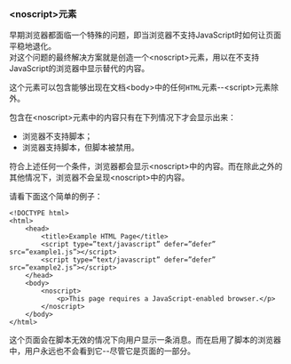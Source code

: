 ### \<noscript\>元素

早期浏览器都面临一个特殊的问题，即当浏览器不支持JavaScript时如何让页面平稳地退化。  
对这个问题的最终解决方案就是创造一个\<noscript\>元素，用以在不支持JavaScript的浏览器中显示替代的内容。  

这个元素可以包含能够出现在文档\<body\>中的任何`HTML`元素--\<script\>元素除外。  

包含在\<noscript\>元素中的内容只有在下列情况下才会显示出来：

 - 浏览器不支持脚本；
 - 浏览器支持脚本，但脚本被禁用。

符合上述任何一个条件，浏览器都会显示\<noscript\>中的内容。而在除此之外的其他情况下，浏览器不会呈现\<noscript\>中的内容。  
     
请看下面这个简单的例子：

	<!DOCTYPE html>
	<html>
		<head>
			<title>Example HTML Page</title>
			<script type=”text/javascript” defer=”defer” src=”example1.js”></script>
			<script type=”text/javascript” defer=”defer” src=”example2.js”></script>
		</head>
		<body>
			<noscript>
				<p>This page requires a JavaScript-enabled browser.</p>
			</noscript>
		</body>
	</html>  
	   
这个页面会在脚本无效的情况下向用户显示一条消息。而在启用了脚本的浏览器中，用户永远也不会看到它--尽管它是页面的一部分。




